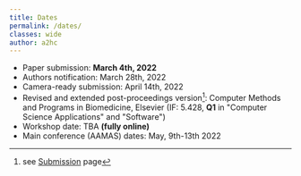 ```yaml
---
title: Dates
permalink: /dates/
classes: wide
author: a2hc
---
```


 * Paper submission: **March 4th, 2022**
 * Authors notification: March 28th, 2022
 * Camera-ready submission: April 14th, 2022
 * Revised and extended post-proceedings version[^1]: Computer Methods and Programs in Biomedicine, Elsevier (IF: 5.428, **Q1** in "Computer Science Applications" and "Software")
 * Workshop date: TBA **(fully online)**
 * Main conference (AAMAS) dates: May, 9th-13th 2022
 
[^1]: see [Submission](/a2hc2022/sub/) page
